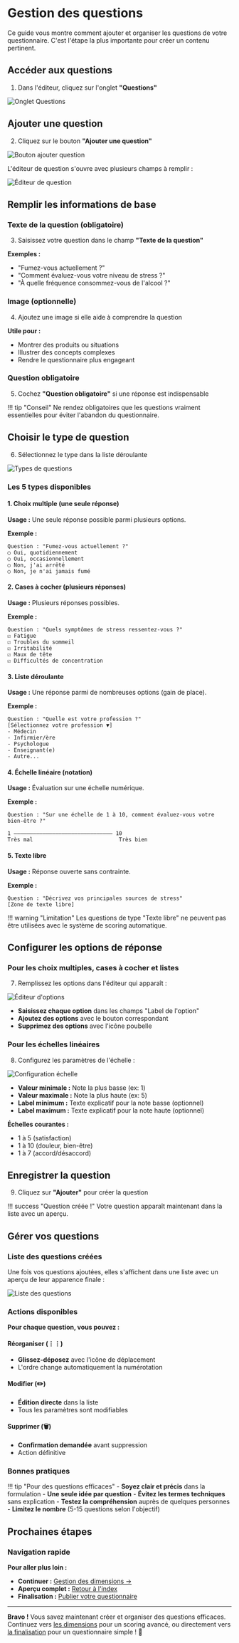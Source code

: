 # Gestion des questions

Ce guide vous montre comment ajouter et organiser les questions de votre questionnaire. C'est l'étape la plus importante pour créer un contenu pertinent.

## Accéder aux questions

1. Dans l'éditeur, cliquez sur l'onglet **"Questions"**

<img src="../../screenshots/creation-questionnaires/08-questions-tab.png" alt="Onglet Questions" class="large">

## Ajouter une question

2. Cliquez sur le bouton **"Ajouter une question"**

<img src="../../screenshots/creation-questionnaires/09-add-question-button.png" alt="Bouton ajouter question" class="medium">

L'éditeur de question s'ouvre avec plusieurs champs à remplir :

<img src="../../screenshots/creation-questionnaires/10-question-editor.png" alt="Éditeur de question" class="large">

## Remplir les informations de base

### Texte de la question (obligatoire)

3. Saisissez votre question dans le champ **"Texte de la question"**

**Exemples :**  
- "Fumez-vous actuellement ?"  
- "Comment évaluez-vous votre niveau de stress ?"  
- "À quelle fréquence consommez-vous de l'alcool ?"  

### Image (optionnelle)

4. Ajoutez une image si elle aide à comprendre la question

**Utile pour :**  
- Montrer des produits ou situations  
- Illustrer des concepts complexes  
- Rendre le questionnaire plus engageant  

### Question obligatoire

5. Cochez **"Question obligatoire"** si une réponse est indispensable

!!! tip "Conseil"
    Ne rendez obligatoires que les questions vraiment essentielles pour éviter l'abandon du questionnaire.

## Choisir le type de question

6. Sélectionnez le type dans la liste déroulante

<img src="../../screenshots/creation-questionnaires/11-question-types.png" alt="Types de questions" class="large">

### Les 5 types disponibles

#### 1. Choix multiple (une seule réponse)

**Usage :** Une seule réponse possible parmi plusieurs options.

**Exemple :**
```
Question : "Fumez-vous actuellement ?"
○ Oui, quotidiennement
○ Oui, occasionnellement  
○ Non, j'ai arrêté
○ Non, je n'ai jamais fumé
```

#### 2. Cases à cocher (plusieurs réponses)

**Usage :** Plusieurs réponses possibles.

**Exemple :**
```
Question : "Quels symptômes de stress ressentez-vous ?"
☑ Fatigue
☑ Troubles du sommeil
☑ Irritabilité
☑ Maux de tête
☑ Difficultés de concentration
```

#### 3. Liste déroulante

**Usage :** Une réponse parmi de nombreuses options (gain de place).

**Exemple :**
```
Question : "Quelle est votre profession ?"
[Sélectionnez votre profession ▼]
- Médecin
- Infirmier/ère
- Psychologue
- Enseignant(e)
- Autre...
```

#### 4. Échelle linéaire (notation)

**Usage :** Évaluation sur une échelle numérique.

**Exemple :**
```
Question : "Sur une échelle de 1 à 10, comment évaluez-vous votre bien-être ?"

1 ——————————————————————————————— 10
Très mal                           Très bien
```

#### 5. Texte libre

**Usage :** Réponse ouverte sans contrainte.

**Exemple :**
```
Question : "Décrivez vos principales sources de stress"
[Zone de texte libre]
```

!!! warning "Limitation"
    Les questions de type "Texte libre" ne peuvent pas être utilisées avec le système de scoring automatique.

## Configurer les options de réponse

### Pour les choix multiples, cases à cocher et listes

7. Remplissez les options dans l'éditeur qui apparaît :

<img src="../../screenshots/creation-questionnaires/12-options-editor.png" alt="Éditeur d'options" class="large">

- **Saisissez chaque option** dans les champs "Label de l'option"
- **Ajoutez des options** avec le bouton correspondant
- **Supprimez des options** avec l'icône poubelle

### Pour les échelles linéaires

8. Configurez les paramètres de l'échelle :

<img src="../../screenshots/creation-questionnaires/13-scale-editor.png" alt="Configuration échelle" class="medium">

- **Valeur minimale :** Note la plus basse (ex: 1)
- **Valeur maximale :** Note la plus haute (ex: 5)
- **Label minimum :** Texte explicatif pour la note basse (optionnel)
- **Label maximum :** Texte explicatif pour la note haute (optionnel)

**Échelles courantes :**  
- 1 à 5 (satisfaction)  
- 1 à 10 (douleur, bien-être)  
- 1 à 7 (accord/désaccord)  

## Enregistrer la question

9. Cliquez sur **"Ajouter"** pour créer la question

!!! success "Question créée !"
    Votre question apparaît maintenant dans la liste avec un aperçu.

## Gérer vos questions

### Liste des questions créées

Une fois vos questions ajoutées, elles s'affichent dans une liste avec un aperçu de leur apparence finale :

<img src="../../screenshots/creation-questionnaires/14-questions-list.png" alt="Liste des questions" class="large">

### Actions disponibles

**Pour chaque question, vous pouvez :**

#### Réorganiser (⋮⋮)
- **Glissez-déposez** avec l'icône de déplacement
- L'ordre change automatiquement la numérotation

#### Modifier (✏️)
- **Édition directe** dans la liste
- Tous les paramètres sont modifiables

#### Supprimer (🗑️)
- **Confirmation demandée** avant suppression
- Action définitive

### Bonnes pratiques

!!! tip "Pour des questions efficaces"
    - **Soyez clair et précis** dans la formulation
    - **Une seule idée par question** 
    - **Évitez les termes techniques** sans explication
    - **Testez la compréhension** auprès de quelques personnes
    - **Limitez le nombre** (5-15 questions selon l'objectif)

## Prochaines étapes

### Navigation rapide

**Pour aller plus loin :**    
- **Continuer :** [Gestion des dimensions →](03-dimensions.md)  
- **Aperçu complet :** [Retour à l'index](index.md)  
- **Finalisation :** [Publier votre questionnaire](05-finalisation.md)

---

**Bravo !** Vous savez maintenant créer et organiser des questions efficaces. Continuez vers [les dimensions](03-dimensions.md) pour un scoring avancé, ou directement vers [la finalisation](05-finalisation.md) pour un questionnaire simple ! 🚀
